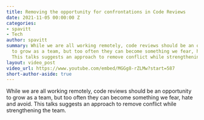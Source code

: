 ```yaml
---
title: Removing the opportunity for confrontations in Code Reviews
date: 2021-11-05 00:00:00 Z
categories:
- spavitt
- Tech
author: spavitt
summary: While we are all working remotely, code reviews should be an opportunity
  to grow as a team, but too often they can become something we fear, hate and avoid.
  This talks suggests an approach to remove conflict while strengthening the team.
layout: video_post
video_url: https://www.youtube.com/embed/MGGg8-rZLMw?start=587
short-author-aside: true
---
```


While we are all working remotely, code reviews should be an opportunity to grow as a team, but too often they can become something we fear, hate and avoid. This talks suggests an approach to remove conflict while strengthening the team.
